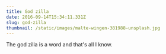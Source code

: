 ```yaml
---
title: God zilla
date: 2016-09-14T15:34:11.331Z
slug: god-zilla
thumbnail: /static/images/malte-wingen-381988-unsplash.jpg
---
```

The god zilla is a word and that's all I know.
